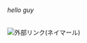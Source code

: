 ###### hello guy
![外部リンク(ネイマール)](http://メンズ髪型.xyz/wp-content/uploads/2016/02/raf_131214_1021-1.jpg)
